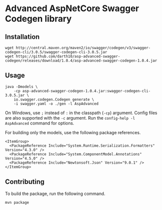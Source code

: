 # Advanced AspNetCore Swagger Codegen library

## Installation

```
wget http://central.maven.org/maven2/io/swagger/codegen/v3/swagger-codegen-cli/3.0.5/swagger-codegen-cli-3.0.5.jar
wget https://github.com/darth10/asp-advanced-swagger-codegen/releases/download/1.0.4/asp-advanced-swagger-codegen-1.0.4.jar
```

## Usage

```
java -Dmodels \
    -cp asp-advanced-swagger-codegen-1.0.4.jar:swagger-codegen-cli-3.0.5.jar \
    io.swagger.codegen.Codegen generate \
    -i swagger.yaml -o ./gen -l AspAdvanced
```

On Windows, use `;` instead of `:` in the classpath (`-cp`) argument.
Config files are also supported with the `-c` argument.
Run the `config-help -l AspAdvanced` command for options.

For building only the models, use the following package references.
```
<ItemGroup>
  <PackageReference Include="System.Runtime.Serialization.Formatters" Version="4.3.0" />
  <PackageReference Include="System.ComponentModel.Annotations" Version="4.5.0" />
  <PackageReference Include="Newtonsoft.Json" Version="9.0.1" />
</ItemGroup>
```

## Contributing

To build the package, run the following command.
```
mvn package
```
